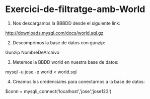 # Exercici-de-filtratge-amb-World

1. Nos descargamos la BBBDD desde el siguiente link:

http://downloads.mysql.com/docs/world.sql.gz

2. Descomprimos la base de datos con gunzip:

Gunzip NombreDeArchivo

3. Metemos la BBDD world en nuestra base de datos:

mysql -u jose -p world < world.sql

4. Creamos los credenciales para conectarnos a la base de datos:

$conn = mysqli_connect('localhost','jose','jose123')



